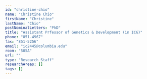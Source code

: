 ```yaml
---
id: "christine-chio"
name: "Christine Chio"
firstName: "Christine"
lastName: "Chio"
postNominalLetters: "PhD"
title: "Assistant Prfessor of Genetics & Development (in ICG)"
phone: "851-4967"
fax: "851-5256"
email: "ic2445@columbia.edu"
room: "505A"
url: ""
type: "Research Staff"
researchAreas: []
tags: []
---
```

